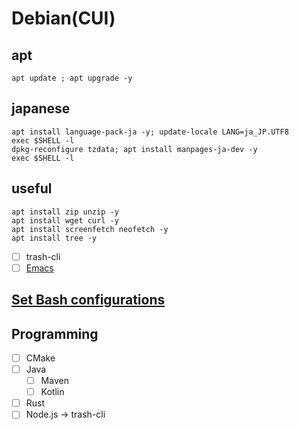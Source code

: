 # Debian(CUI)

## apt

```shell
apt update ; apt upgrade -y
```

## japanese

```shell
apt install language-pack-ja -y; update-locale LANG=ja_JP.UTF8
exec $SHELL -l
dpkg-reconfigure tzdata; apt install manpages-ja-dev -y
exec $SHELL -l
```

## useful

```shell
apt install zip unzip -y
apt install wget curl -y
apt install screenfetch neofetch -y
apt install tree -y
```

- [ ] trash-cli
- [ ] [Emacs](Emacs.md)

## [Set Bash configurations](/Bash.md)

## Programming

- [ ] CMake
- [ ] Java
  - [ ] Maven
  - [ ] Kotlin
- [ ] Rust
- [ ] Node.js -> trash-cli
